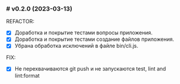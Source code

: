 ### # v0.2.0 (2023-03-13)

REFACTOR:

- [x] Доработка и покрытие тестами вопросы приложения.
- [x] Доработка и покрытие тестами создание файлов приложения.
- [x] Убрана обработка исключений в файле bin/cli.js.

FIX:

- [x] Не перехвачиваются git push и не запускаются test, lint and lint:format
